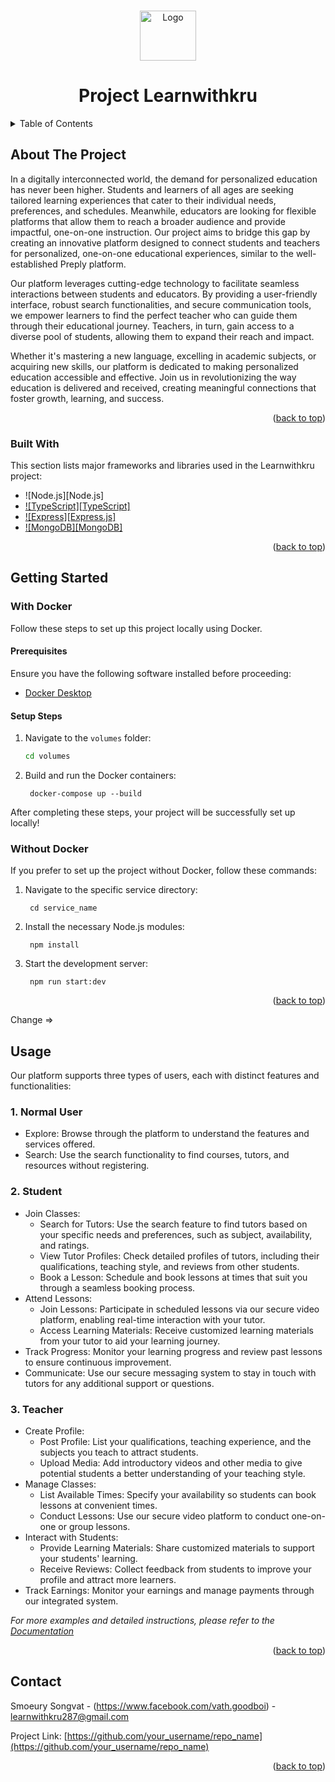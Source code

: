 <!-- Improved compatibility of back to top link: See: https://github.com/othneildrew/Best-README-Template/pull/73 -->
<a name="readme-top"></a>
<!--
*** Thanks for checking out the Best-README-Template. If you have a suggestion
*** that would make this better, please fork the repo and create a pull request
*** or simply open an issue with the tag "enhancement".
*** Don't forget to give the project a star!
*** Thanks again! Now go create something AMAZING! :D
-->



<!-- PROJECT SHIELDS -->
<!--
*** I'm using markdown "reference style" links for readability.
*** Reference links are enclosed in brackets [ ] instead of parentheses ( ).
*** See the bottom of this document for the declaration of the reference variables
*** for contributors-url, forks-url, etc. This is an optional, concise syntax you may use.
*** https://www.markdownguide.org/basic-syntax/#reference-style-links
-->




<!-- PROJECT LOGO -->
<br />
<div align="center">
  <a href="https://github.com/othneildrew/Best-README-Template">
    <img src="https://learnwithkru.com/_next/image?url=%2FLogos%2FKruLogo.png&w=640&q=75" alt="Logo" width="90" height="80">
  </a>
  <h1 align="center">Project Learnwithkru</h1>
</div>

<!-- TABLE OF CONTENTS -->
<details>
  <summary>Table of Contents</summary>
  <ol>
    <li>
      <a href="#about-the-project">About The Project</a>
      <ul>
        <li><a href="#built-with">Built With</a></li>
      </ul>
    </li>
    <li>
      <a href="#getting-started">Getting Started</a>
      <ul>
        <li><a href="#prerequisites">Prerequisites</a></li>
        <li><a href="#installation">Installation</a></li>
      </ul>
    </li>
    <li><a href="#usage">Usage</a></li>
    <li><a href="#contact">Contact</a></li>
  </ol>
</details>

<!-- ABOUT THE PROJECT -->
## About The Project

In a digitally interconnected world, the demand for personalized education has never been higher. Students and learners of all ages are seeking tailored learning experiences that cater to their individual needs, preferences, and schedules. Meanwhile, educators are looking for flexible platforms that allow them to reach a broader audience and provide impactful, one-on-one instruction. Our project aims to bridge this gap by creating an innovative platform designed to connect students and teachers for personalized, one-on-one educational experiences, similar to the well-established Preply platform.

Our platform leverages cutting-edge technology to facilitate seamless interactions between students and educators. By providing a user-friendly interface, robust search functionalities, and secure communication tools, we empower learners to find the perfect teacher who can guide them through their educational journey. Teachers, in turn, gain access to a diverse pool of students, allowing them to expand their reach and impact.

Whether it's mastering a new language, excelling in academic subjects, or acquiring new skills, our platform is dedicated to making personalized education accessible and effective. Join us in revolutionizing the way education is delivered and received, creating meaningful connections that foster growth, learning, and success.

<p align="right">(<a href="#readme-top">back to top</a>)</p>

### Built With

This section lists major frameworks and libraries used in the Learnwithkru project:

* ![Node.js][Node.js]
* [![TypeScript][TypeScript]][TypeScript-url]
* [![Express][Express.js]][Express-url]
* [![MongoDB][MongoDB]][MongoDB-url]

<p align="right">(<a href="#readme-top">back to top</a>)</p>

<!-- LINKS -->
[Node.js-url]: https://nodejs.org/
[TypeScript-url]: https://www.typescriptlang.org/
[Express-url]: https://expressjs.com/

[MongoDB-url]: https://www.mongodb.com/

## Getting Started

### With Docker

Follow these steps to set up this project locally using Docker.

#### Prerequisites

Ensure you have the following software installed before proceeding:
* [Docker Desktop](https://www.docker.com/products/docker-desktop/)

#### Setup Steps

1. Navigate to the `volumes` folder:

    ```sh
    cd volumes
2. Build and run the Docker containers:

        docker-compose up --build
    

After completing these steps, your project will be successfully set up locally!

### Without Docker

If you prefer to set up the project without Docker, follow these commands:

1. Navigate to the specific service directory:

        cd service_name
    

2. Install the necessary Node.js modules:

        npm install
    

3. Start the development server:

        npm run start:dev
    


<p align="right">(<a href="#readme-top">back to top</a>)</p>


Change =>
<!-- USAGE EXAMPLES -->
## Usage

Our platform supports three types of users, each with distinct features and functionalities:

### 1. Normal User
- Explore: Browse through the platform to understand the features and services offered.
- Search: Use the search functionality to find courses, tutors, and resources without registering.

### 2. Student
- Join Classes: 
  - Search for Tutors: Use the search feature to find tutors based on your specific needs and preferences, such as subject, availability, and ratings.
  - View Tutor Profiles: Check detailed profiles of tutors, including their qualifications, teaching style, and reviews from other students.
  - Book a Lesson: Schedule and book lessons at times that suit you through a seamless booking process.
- Attend Lessons:
  - Join Lessons: Participate in scheduled lessons via our secure video platform, enabling real-time interaction with your tutor.
  - Access Learning Materials: Receive customized learning materials from your tutor to aid your learning journey.
- Track Progress: Monitor your learning progress and review past lessons to ensure continuous improvement.
- Communicate: Use our secure messaging system to stay in touch with tutors for any additional support or questions.

### 3. Teacher
- Create Profile: 
  - Post Profile: List your qualifications, teaching experience, and the subjects you teach to attract students.
  - Upload Media: Add introductory videos and other media to give potential students a better understanding of your teaching style.
- Manage Classes:
  - List Available Times: Specify your availability so students can book lessons at convenient times.
  - Conduct Lessons: Use our secure video platform to conduct one-on-one or group lessons.
- Interact with Students:
  - Provide Learning Materials: Share customized materials to support your students' learning.
  - Receive Reviews: Collect feedback from students to improve your profile and attract more learners.
- Track Earnings: Monitor your earnings and manage payments through our integrated system.

_For more examples and detailed instructions, please refer to the [Documentation](https://example.com)_

<p align="right">(<a href="#readme-top">back to top</a>)</p>



<!-- CONTACT -->
## Contact

Smoeury Songvat - (https://www.facebook.com/vath.goodboi) - learnwithkru287@gmail.com

Project Link: [https://github.com/your_username/repo_name](https://github.com/your_username/repo_name)

<p align="right">(<a href="#readme-top">back to top</a>)</p>
